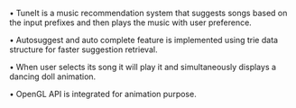 •	TuneIt is a music recommendation system that suggests songs based on the input prefixes and then plays the music with user preference.

•	Autosuggest and auto complete feature is implemented using trie data structure for faster suggestion retrieval.

•	When user selects its song it will play it and simultaneously displays a dancing doll animation.

•	OpenGL API is integrated for animation purpose.
